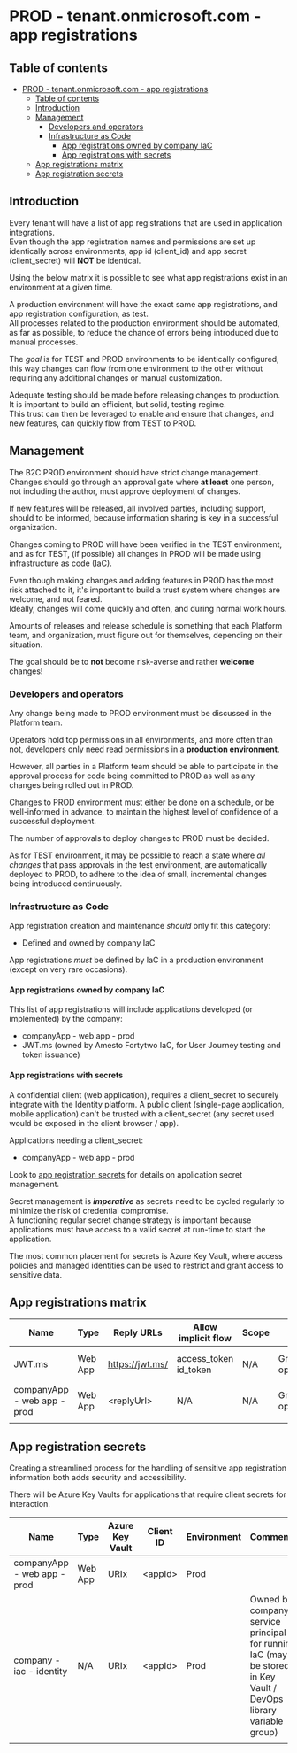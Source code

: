 # PROD - tenant.onmicrosoft.com - app registrations

## Table of contents

- [PROD - tenant.onmicrosoft.com - app registrations](#prod---tenantonmicrosoftcom---app-registrations)
  - [Table of contents](#table-of-contents)
  - [Introduction](#introduction)
  - [Management](#management)
    - [Developers and operators](#developers-and-operators)
    - [Infrastructure as Code](#infrastructure-as-code)
      - [App registrations owned by company IaC](#app-registrations-owned-by-company-iac)
      - [App registrations with secrets](#app-registrations-with-secrets)
  - [App registrations matrix](#app-registrations-matrix)
  - [App registration secrets](#app-registration-secrets)

## Introduction

Every tenant will have a list of app registrations that are used in application integrations.  
Even though the app registration names and permissions are set up identically across environments, app id (client_id) and app secret (client_secret) will **NOT** be identical.

Using the below matrix it is possible to see what app registrations exist in an environment at a given time.

A production environment will have the exact same app registrations, and app registration configuration, as test.  
All processes related to the production environment should be automated, as far as possible, to reduce the chance of errors being introduced due to manual processes.

The *goal* is for TEST and PROD environments to be identically configured, this way changes can flow from one environment to the other without requiring any additional changes or manual customization.

Adequate testing should be made before releasing changes to production.  
It is important to build an efficient, but solid, testing regime.  
This trust can then be leveraged to enable and ensure that changes, and new features, can quickly flow from TEST to PROD.

## Management

The B2C PROD environment should have strict change management.  
Changes should go through an approval gate where **at least** one person, not including the author, must approve deployment of changes.

If new features will be released, all involved parties, including support, should to be informed, because information sharing is key in a successful organization.

Changes coming to PROD will have been verified in the TEST environment, and as for TEST, (if possible) all changes in PROD will be made using infrastructure as code (IaC).  

Even though making changes and adding features in PROD has the most risk attached to it, it's important to build a trust system where changes are welcome, and not feared.  
Ideally, changes will come quickly and often, and during normal work hours.

Amounts of releases and release schedule is something that each Platform team, and organization, must figure out for themselves, depending on their situation.

The goal should be to **not** become risk-averse and rather **welcome** changes!

### Developers and operators

Any change being made to PROD environment must be discussed in the Platform team.

Operators hold top permissions in all environments, and more often than not, developers only need read permissions in a **production environment**.

However, all parties in a Platform team should be able to participate in the approval process for code being committed to PROD as well as any changes being rolled out in PROD.  

Changes to PROD environment must either be done on a schedule, or be well-informed in advance, to maintain the highest level of confidence of a successful deployment.  

The number of approvals to deploy changes to PROD must be decided.

As for TEST environment, it may be possible to reach a state where *all changes* that pass approvals in the test environment, are automatically deployed to PROD, to adhere to the idea of small, incremental changes being introduced continuously.

### Infrastructure as Code

App registration creation and maintenance *should* only fit this category:

- Defined and owned by company IaC

App registrations *must* be defined by IaC in a production environment (except on very rare occasions).

#### App registrations owned by company IaC

This list of app registrations will include applications developed (or implemented) by the company:

- companyApp - web app - prod
- JWT.ms (owned by Amesto Fortytwo IaC, for User Journey testing and token issuance)

#### App registrations with secrets

A confidential client (web application), requires a client_secret to securely integrate with the Identity platform.
A public client (single-page application, mobile application) can't be trusted with a client_secret (any secret used would be exposed in the client browser / app).

Applications needing a client_secret:

- companyApp - web app - prod

Look to [app registration secrets](#app-registration-secrets) for details on application secret management.

Secret management is ***imperative*** as secrets need to be cycled regularly to minimize the risk of credential compromise.  
A functioning regular secret change strategy is important because applications must have access to a valid secret at run-time to start the application.

The most common placement for secrets is Azure Key Vault, where access policies and managed identities can be used to restrict and grant access to sensitive data.

## App registrations matrix

| Name | Type | Reply URLs | Allow implicit flow | Scope | API Permissions | Client ID | Client Secret | Environment | Comments |
| - | - | - | - | - | - | - | - | - | - |
| JWT.ms | Web App | <https://jwt.ms/> | access_token id_token | N/A | Graph: openid+offline_access | \<appId> | N/A | Prod | Any IDP - AzureADandPersonalMicrosoftAccount - User Journey test app |
| companyApp - web app - prod | Web App | \<replyUrl> | N/A | N/A | Graph: openid+offline_access | \<appId> | \<appSecret> | Prod | Any IDP |
|   |   |   |   |   |   |   |   |   |   |

## App registration secrets

Creating a streamlined process for the handling of sensitive app registration information both adds security and accessibility.

There will be Azure Key Vaults for applications that require client secrets for interaction.

 Name | Type | Azure Key Vault | Client ID | Environment | Comments |
| - | - | - | - | - | - |
| companyApp - web app - prod | Web App | URIx | \<appId> | Prod | |
| company - iac - identity | N/A | URIx | \<appId> | Prod | Owned by company, service principal for running IaC (may be stored in Key Vault / DevOps library variable group) |
|   |   |   |   |   |   |
